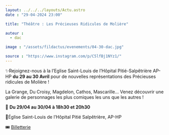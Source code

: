 ```yaml
---
layout: ../../../layouts/Actu.astro
date : "29-04-2024 23:00"

title: "Théâtre : Les Précieuses Ridicules de Molière"

auteur :
  - dac

image : "/assets/fildactus/evenements/04-30-dac.jpg"

source : "https://www.instagram.com/p/C5lfBj1NYz1/"
---
```


✨Rejoignez-nous à la l’Eglise Saint-Louis de l’Hôpital Pitié-Salpêtrière AP-HP __du 29 au 30 Avril__ pour de nouvelles représentations des Précieuses ridicules de Molière !

La Grange, Du Croisy, Magdelon, Cathos, Mascarille… Venez découvrir une galerie de personnages les plus comiques les uns que les autres !

📅 __Du 29/04 au 30/04 à 18h30 et 20h30__

📍Église Saint-Louis de l’Hôpital Pitié Salpêtrière, AP-HP

🎟️ [Billetterie](https://www.billetweb.fr/les-precieuses-ridicules7)